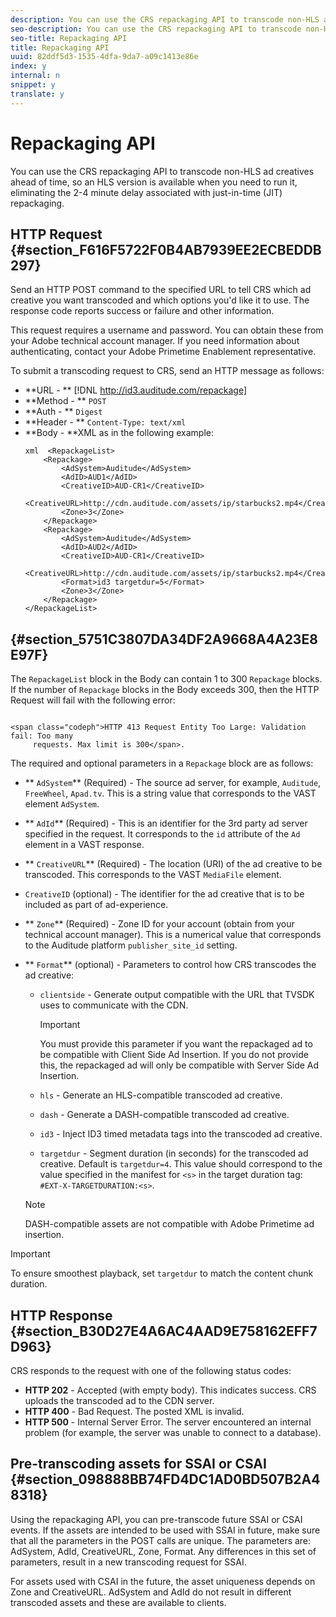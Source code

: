 ```yaml
---
description: You can use the CRS repackaging API to transcode non-HLS ad creatives ahead of time, so an HLS version is available when you need to run it, eliminating the 2-4 minute delay associated with just-in-time (JIT) repackaging.
seo-description: You can use the CRS repackaging API to transcode non-HLS ad creatives ahead of time, so an HLS version is available when you need to run it, eliminating the 2-4 minute delay associated with just-in-time (JIT) repackaging.
seo-title: Repackaging API
title: Repackaging API
uuid: 82ddf5d3-1535-4dfa-9da7-a09c1413e86e
index: y
internal: n
snippet: y
translate: y
---
```


# Repackaging API

You can use the CRS repackaging API to transcode non-HLS ad creatives ahead of time, so an HLS version is available when you need to run it, eliminating the 2-4 minute delay associated with just-in-time (JIT) repackaging.


## HTTP Request {#section_F616F5722F0B4AB7939EE2ECBEDDB297}

Send an HTTP POST command to the specified URL to tell CRS which ad creative you want transcoded and which options you'd like it to use. The response code reports success or failure and other information. 

This request requires a username and password. You can obtain these from your Adobe technical account manager. If you need information about authenticating, contact your Adobe Primetime Enablement representative. 

To submit a transcoding request to CRS, send an HTTP message as follows: 

* **URL - ** [!DNL http://id3.auditude.com/repackage]
* **Method - ** `POST`
* **Auth - ** `Digest`
* **Header - ** `Content-Type: text/xml`
* **Body - **XML as in the following example: 
  ```
  xml  <RepackageList>
      <Repackage>
          <AdSystem>Auditude</AdSystem>
          <AdID>AUD1</AdID>
          <CreativeID>AUD-CR1</CreativeID>
          <CreativeURL>http://cdn.auditude.com/assets/ip/starbucks2.mp4</CreativeURL>
          <Zone>3</Zone>
      </Repackage>
      <Repackage>
          <AdSystem>Auditude</AdSystem>
          <AdID>AUD2</AdID>
          <CreativeID>AUD-CR1</CreativeID>
          <CreativeURL>http://cdn.auditude.com/assets/ip/starbucks2.mp4</CreativeURL>
          <Format>id3 targetdur=5</Format>
          <Zone>3</Zone>
      </Repackage>
  </RepackageList>
  ```




##  {#section_5751C3807DA34DF2A9668A4A23E8E97F}

The `RepackageList` block in the Body can contain 1 to 300 `Repackage` blocks. If the number of `Repackage` blocks in the Body exceeds 300, then the HTTP Request will fail with the following error: 
```
    
<span class="codeph">HTTP 413 Request Entity Too Large: Validation fail: Too many
     requests. Max limit is 300</span>.
```

The required and optional parameters in a `Repackage` block are as follows: 
* ** `AdSystem`** (Required) - The source ad server, for example, `Auditude`, `FreeWheel`, `Apad.tv`. This is a string value that corresponds to the VAST element `AdSystem`.
* ** `AdId`** (Required) - This is an identifier for the 3rd party ad server specified in the request. It corresponds to the `id` attribute of the `Ad` element in a VAST response.
* ** `CreativeURL`** (Required) - The location (URI) of the ad creative to be transcoded. This corresponds to the VAST `MediaFile` element.
* `CreativeID` (optional) - The identifier for the ad creative that is to be included as part of ad-experience.
* ** `Zone`** (Required) - Zone ID for your account (obtain from your technical account manager). This is a numerical value that corresponds to the Auditude platform `publisher_site_id` setting.
* ** `Format`** (optional) - Parameters to control how CRS transcodes the ad creative: 
    * `clientside` - Generate output compatible with the URL that TVSDK uses to communicate with the CDN. 
      >[!IMPORTANT]
      >
      >You must provide this parameter if you want the repackaged ad to be compatible with Client Side Ad Insertion. If you do not provide this, the repackaged ad will only be compatible with Server Side Ad Insertion.
    
    * `hls` - Generate an HLS-compatible transcoded ad creative.    
    * `dash` - Generate a DASH-compatible transcoded ad creative.    
    * `id3` - Inject ID3 timed metadata tags into the transcoded ad creative.    
    * `targetdur` - Segment duration (in seconds) for the transcoded ad creative. Default is `targetdur=4`. This value should correspond to the value specified in the manifest for `<s>` in the target duration tag: `#EXT-X-TARGETDURATION:<s>`.    
    
    

  >[!NOTE]
  >
  >DASH-compatible assets are not compatible with Adobe Primetime ad insertion.





>[!IMPORTANT]
>
>To ensure smoothest playback, set `targetdur` to match the content chunk duration. 

## HTTP Response {#section_B30D27E4A6AC4AAD9E758162EFF7D963}

CRS responds to the request with one of the following status codes: 
* **HTTP 202** - Accepted (with empty body). This indicates success. CRS uploads the transcoded ad to the CDN server.
* **HTTP 400** - Bad Request. The posted XML is invalid.
* **HTTP 500** - Internal Server Error. The server encountered an internal problem (for example, the server was unable to connect to a database).




## Pre-transcoding assets for SSAI or CSAI {#section_098888BB74FD4DC1AD0BD507B2A48318}

Using the repackaging API, you can pre-transcode future SSAI or CSAI events. If the assets are intended to be used with SSAI in future, make sure that all the parameters in the POST calls are unique. The parameters are: AdSystem, AdId, CreativeURL, Zone, Format. Any differences in this set of parameters, result in a new transcoding request for SSAI. 

For assets used with CSAI in the future, the asset uniqueness depends on Zone and CreativeURL. AdSystem and AdId do not result in different transcoded assets and these are available to clients. 
